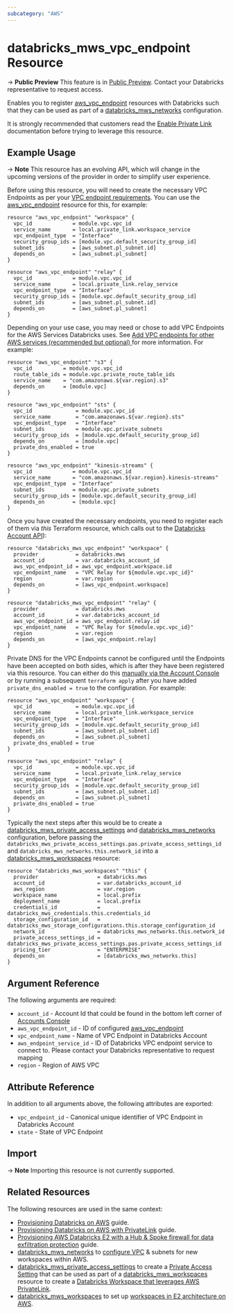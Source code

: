 ```yaml
---
subcategory: "AWS"
---
```

# databricks_mws_vpc_endpoint Resource

-> **Public Preview** This feature is in [Public Preview](https://docs.databricks.com/release-notes/release-types.html). Contact your Databricks representative to request access. 

Enables you to register [aws_vpc_endpoint](https://registry.terraform.io/providers/hashicorp/aws/latest/docs/resources/vpc_endpoint) resources with Databricks such that they can be used as part of a [databricks_mws_networks](mws_networks.md) configuration.

It is strongly recommended that customers read the [Enable Private Link](https://docs.databricks.com/administration-guide/cloud-configurations/aws/privatelink.html) documentation before trying to leverage this resource.

## Example Usage

-> **Note** This resource has an evolving API, which will change in the upcoming versions of the provider in order to simplify user experience.

Before using this resource, you will need to create the necessary VPC Endpoints as per your [VPC endpoint requirements](https://docs.databricks.com/administration-guide/cloud-configurations/aws/privatelink.html#vpc-endpoint-requirements). You can use the [aws_vpc_endpoint](https://registry.terraform.io/providers/hashicorp/aws/latest/docs/resources/vpc_endpoint) resource for this, for example:

```hcl
resource "aws_vpc_endpoint" "workspace" {
  vpc_id             = module.vpc.vpc_id
  service_name       = local.private_link.workspace_service
  vpc_endpoint_type  = "Interface"
  security_group_ids = [module.vpc.default_security_group_id]
  subnet_ids         = [aws_subnet.pl_subnet.id]
  depends_on         = [aws_subnet.pl_subnet]
}

resource "aws_vpc_endpoint" "relay" {
  vpc_id             = module.vpc.vpc_id
  service_name       = local.private_link.relay_service
  vpc_endpoint_type  = "Interface"
  security_group_ids = [module.vpc.default_security_group_id]
  subnet_ids         = [aws_subnet.pl_subnet.id]
  depends_on         = [aws_subnet.pl_subnet]
}
```

Depending on your use case, you may need or chose to add VPC Endpoints for the AWS Services Databricks uses. See [Add VPC endpoints for other AWS services (recommended but optional)
](https://docs.databricks.com/administration-guide/cloud-configurations/aws/privatelink.html#step-9-add-vpc-endpoints-for-other-aws-services-recommended-but-optional) for more information. For example:

```hcl
resource "aws_vpc_endpoint" "s3" {
  vpc_id          = module.vpc.vpc_id
  route_table_ids = module.vpc.private_route_table_ids
  service_name    = "com.amazonaws.${var.region}.s3"
  depends_on      = [module.vpc]
}

resource "aws_vpc_endpoint" "sts" {
  vpc_id              = module.vpc.vpc_id
  service_name        = "com.amazonaws.${var.region}.sts"
  vpc_endpoint_type   = "Interface"
  subnet_ids          = module.vpc.private_subnets
  security_group_ids  = [module.vpc.default_security_group_id]
  depends_on          = [module.vpc]
  private_dns_enabled = true
}

resource "aws_vpc_endpoint" "kinesis-streams" {
  vpc_id             = module.vpc.vpc_id
  service_name       = "com.amazonaws.${var.region}.kinesis-streams"
  vpc_endpoint_type  = "Interface"
  subnet_ids         = module.vpc.private_subnets
  security_group_ids = [module.vpc.default_security_group_id]
  depends_on         = [module.vpc]
}
```

Once you have created the necessary endpoints, you need to register each of them via *this* Terraform resource, which calls out to the [Databricks Account API](https://docs.databricks.com/administration-guide/cloud-configurations/aws/privatelink.html#step-3-register-your-vpc-endpoint-ids-with-the-account-api)):

```hcl
resource "databricks_mws_vpc_endpoint" "workspace" {
  provider            = databricks.mws
  account_id          = var.databricks_account_id
  aws_vpc_endpoint_id = aws_vpc_endpoint.workspace.id
  vpc_endpoint_name   = "VPC Relay for ${module.vpc.vpc_id}"
  region              = var.region
  depends_on          = [aws_vpc_endpoint.workspace]
}

resource "databricks_mws_vpc_endpoint" "relay" {
  provider            = databricks.mws
  account_id          = var.databricks_account_id
  aws_vpc_endpoint_id = aws_vpc_endpoint.relay.id
  vpc_endpoint_name   = "VPC Relay for ${module.vpc.vpc_id}"
  region              = var.region
  depends_on          = [aws_vpc_endpoint.relay]
}
```

Private DNS for the VPC Endpoints cannot be configured until the Endpoints have been accepted on both sides, which is after they have been registered via this resource. You can either do this [manually via the Account Console](https://docs.databricks.com/administration-guide/cloud-configurations/aws/privatelink.html#step-4-enable-private-dns-names-on-aws-vpc-endpoints-using-the-aws-console) or by running a subsequent ```terraform apply``` after you have added ```private_dns_enabled = true``` to the configuration. For example:

```hcl
resource "aws_vpc_endpoint" "workspace" {
  vpc_id              = module.vpc.vpc_id
  service_name        = local.private_link.workspace_service
  vpc_endpoint_type   = "Interface"
  security_group_ids  = [module.vpc.default_security_group_id]
  subnet_ids          = [aws_subnet.pl_subnet.id]
  depends_on          = [aws_subnet.pl_subnet]
  private_dns_enabled = true
}

resource "aws_vpc_endpoint" "relay" {
  vpc_id              = module.vpc.vpc_id
  service_name        = local.private_link.relay_service
  vpc_endpoint_type   = "Interface"
  security_group_ids  = [module.vpc.default_security_group_id]
  subnet_ids          = [aws_subnet.pl_subnet.id]
  depends_on          = [aws_subnet.pl_subnet]
  private_dns_enabled = true
}
```

Typically the next steps after this would be to create a [databricks_mws_private_access_settings](mws_private_access_settings.md) and [databricks_mws_networks](mws_networks.md) configuration, before passing the `databricks_mws_private_access_settings.pas.private_access_settings_id` and `databricks_mws_networks.this.network_id` into a [databricks_mws_workspaces](mws_workspaces.md) resource:

```hcl
resource "databricks_mws_workspaces" "this" {
  provider                   = databricks.mws
  account_id                 = var.databricks_account_id
  aws_region                 = var.region
  workspace_name             = local.prefix
  deployment_name            = local.prefix
  credentials_id             = databricks_mws_credentials.this.credentials_id
  storage_configuration_id   = databricks_mws_storage_configurations.this.storage_configuration_id
  network_id                 = databricks_mws_networks.this.network_id
  private_access_settings_id = databricks_mws_private_access_settings.pas.private_access_settings_id
  pricing_tier               = "ENTERPRISE"
  depends_on                 = [databricks_mws_networks.this]
}
```

## Argument Reference

The following arguments are required:

* `account_id` - Account Id that could be found in the bottom left corner of [Accounts Console](https://accounts.cloud.databricks.com/)
* `aws_vpc_endpoint_id` - ID of configured [aws_vpc_endpoint](https://registry.terraform.io/providers/hashicorp/aws/latest/docs/resources/vpc_endpoint)
* `vpc_endpoint_name` - Name of VPC Endpoint in Databricks Account
* `aws_endpoint_service_id` - ID of Databricks VPC endpoint service to connect to. Please contact your Databricks representative to request mapping
* `region` - Region of AWS VPC

## Attribute Reference

In addition to all arguments above, the following attributes are exported:

* `vpc_endpoint_id` - Canonical unique identifier of VPC Endpoint in Databricks Account
* `state` - State of VPC Endpoint

## Import

-> **Note** Importing this resource is not currently supported.

## Related Resources

The following resources are used in the same context:

* [Provisioning Databricks on AWS](../guides/aws-workspace.md) guide.
* [Provisioning Databricks on AWS with PrivateLink](../guides/aws-private-link-workspace.md) guide.
* [Provisioning AWS Databricks E2 with a Hub & Spoke firewall for data exfiltration protection](../guides/aws-e2-firewall-hub-and-spoke.md) guide.
* [databricks_mws_networks](mws_networks.md) to [configure VPC](https://docs.databricks.com/administration-guide/cloud-configurations/aws/customer-managed-vpc.html) & subnets for new workspaces within AWS.
* [databricks_mws_private_access_settings](mws_private_access_settings.md) to create a [Private Access Setting](https://docs.databricks.com/administration-guide/cloud-configurations/aws/privatelink.html#step-5-create-a-private-access-settings-configuration-using-the-databricks-account-api) that can be used as part of a [databricks_mws_workspaces](mws_workspaces.md) resource to create a [Databricks Workspace that leverages AWS PrivateLink](https://docs.databricks.com/administration-guide/cloud-configurations/aws/privatelink.html).
* [databricks_mws_workspaces](mws_workspaces.md) to set up [workspaces in E2 architecture on AWS](https://docs.databricks.com/getting-started/overview.html#e2-architecture-1).
